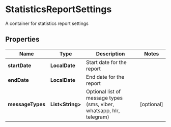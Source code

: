

# StatisticsReportSettings

A container for statistics report settings

## Properties

| Name | Type | Description | Notes |
|------------ | ------------- | ------------- | -------------|
|**startDate** | **LocalDate** | Start date for the report |  |
|**endDate** | **LocalDate** | End date for the report |  |
|**messageTypes** | **List&lt;String&gt;** | Optional list of message types (sms, viber, whatsapp, hlr, telegram) |  [optional] |



